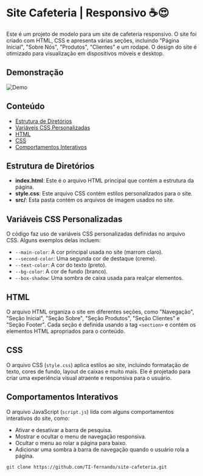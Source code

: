 # Site Cafeteria | Responsivo ☕😍

Este é um projeto de modelo para um site de cafeteria responsivo. O site foi criado com HTML, CSS e apresenta várias seções, incluindo "Página Inicial", "Sobre Nós", "Produtos", "Clientes" e um rodapé. O design do site é otimizado para visualização em dispositivos móveis e desktop.

## Demonstração

<img src="" alt="Demo">

## Conteúdo

- [Estrutura de Diretórios](#estrutura-de-diretórios)
- [Variáveis CSS Personalizadas](#variáveis-css-personalizadas)
- [HTML](#html)
- [CSS](#css)
- [Comportamentos Interativos](#comportamentos-interativos)

## Estrutura de Diretórios

- **index.html**: Este é o arquivo HTML principal que contém a estrutura da página.
- **style.css**: Este arquivo CSS contém estilos personalizados para o site.
- **src/**: Esta pasta contém os arquivos de imagem usados no site.

## Variáveis CSS Personalizadas

O código faz uso de variáveis CSS personalizadas definidas no arquivo CSS. Alguns exemplos delas incluem:

- `--main-color`: A cor principal usada no site (marrom claro).
- `--second-color`: Uma segunda cor de destaque (creme).
- `--text-color`: A cor do texto (preto).
- `--bg-color`: A cor de fundo (branco).
- `--box-shadow`: Uma sombra de caixa usada para realçar elementos.

## HTML

O arquivo HTML organiza o site em diferentes seções, como "Navegação", "Seção Inicial", "Seção Sobre", "Seção Produtos", "Seção Clientes" e "Seção Footer". Cada seção é definida usando a tag `<section>` e contém os elementos HTML apropriados para o conteúdo.

## CSS

O arquivo CSS (`style.css`) aplica estilos ao site, incluindo formatação de texto, cores de fundo, layout de caixas e muito mais. Ele é projetado para criar uma experiência visual atraente e responsiva para o usuário.

## Comportamentos Interativos

O arquivo JavaScript (`script.js`) lida com alguns comportamentos interativos do site, como:

- Ativar e desativar a barra de pesquisa.
- Mostrar e ocultar o menu de navegação responsiva.
- Ocultar o menu ao rolar a página para baixo.
- Adicionar uma sombra à barra de navegação quando o usuário rola a página.

 ```bash
git clone https://github.com/TI-fernando/site-cafeteria.git